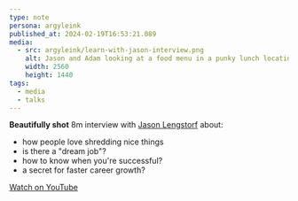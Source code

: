 ```yaml
---
type: note
persona: argyleink
published_at: 2024-02-19T16:53:21.089
media:
  - src: argyleink/learn-with-jason-interview.png
    alt: Jason and Adam looking at a food menu in a punky lunch location.
    width: 2560
    height: 1440
tags: 
  - media
  - talks
---
```


**Beautifully shot** <time>8m</time> interview with [Jason Lengstorf](https://learnwithjason.dev/) about:

- how people love shredding nice things
- is there a "dream job"?
- how to know when you're successful?
- a secret for faster career growth?

[Watch on YouTube](https://www.youtube.com/watch?v=hlRVMknHSqM)